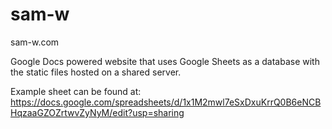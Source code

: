 # sam-w

sam-w.com

Google Docs powered website that uses Google Sheets as a database with the static files hosted on a shared server.

Example sheet can be found at: https://docs.google.com/spreadsheets/d/1x1M2mwl7eSxDxuKrrQ0B6eNCBHqzaaGZOZrtwvZyNyM/edit?usp=sharing
